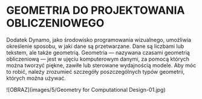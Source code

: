 

# GEOMETRIA DO PROJEKTOWANIA OBLICZENIOWEGO

Dodatek Dynamo, jako środowisko programowania wizualnego, umożliwia określenie sposobu, w jaki dane są przetwarzane. Dane są liczbami lub tekstem, ale także geometrią. Geometria — nazywana czasami geometrią obliczeniową — jest w ujęciu komputerowym danymi, za pomocą których można tworzyć piękne, zawiłe lub sterowane wydajnością modele. Aby móc to robić, należy zrozumieć szczegóły poszczególnych typów geometrii, których można używać.

![OBRAZ](images/5/Geometry for Computational Design-01.jpg)

